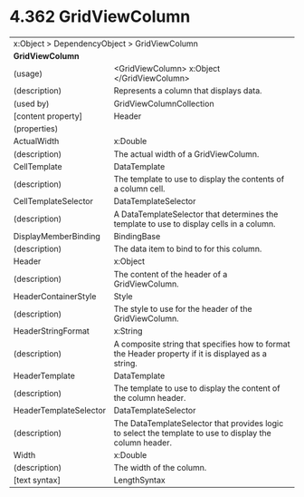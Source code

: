 <html dir="LTR" xmlns:mshelp="http://msdn.microsoft.com/mshelp" xmlns:ddue="http://ddue.schemas.microsoft.com/authoring/2003/5" xmlns:xlink="http://www.w3.org/1999/xlink" xmlns:tool="http://www.microsoft.com/tooltip">

<body>
 <input type="hidden" id="userDataCache" class="userDataStyle">
 <input type="hidden" id="hiddenScrollOffset">
 <img id="dropDownImage" style="display:none; height:0; width:0;" src="../local/drpdown.gif">
 <img id="dropDownHoverImage" style="display:none; height:0; width:0;" src="../local/drpdown_orange.gif">
 <img id="collapseImage" style="display:none; height:0; width:0;" src="../local/collapse.gif">
 <img id="expandImage" style="display:none; height:0; width:0;" src="../local/exp.gif">
 <img id="collapseAllImage" style="display:none; height:0; width:0;" src="../local/collall.gif">
 <img id="expandAllImage" style="display:none; height:0; width:0;" src="../local/expall.gif">
 <img id="copyImage" style="display:none; height:0; width:0;" src="../local/copycode.gif">
 <img id="copyHoverImage" style="display:none; height:0; width:0;" src="../local/copycodeHighlight.gif">
 <div id="header"><h1 class="heading">4.362 GridViewColumn</h1></div>

 <div id="mainSection">
 <div id="mainBody">
 <div id="allHistory" class="saveHistory" onsave="saveAll()" onload="loadAll()"></div>
 <p xmlns:wsd="http://wsdev.schemas.microsoft.com/authoring/2008/2" xmlns:msxsl="urn:schemas-microsoft-com:xslt" xmlns:script="urn:script" xmlns:build="urn:build">
 </p>
 <div id="sectionSection0" class="section" name="collapseableSection">
 <content xmlns="http://ddue.schemas.microsoft.com/authoring/2003/5" xmlns:wsd="http://wsdev.schemas.microsoft.com/authoring/2008/2" xmlns:msxsl="urn:schemas-microsoft-com:xslt" xmlns:script="urn:script" xmlns:build="urn:build">
 </content>
 </div>
 <div id="sectionSection1" class="section" name="collapseableSection">
 <content xmlns="http://ddue.schemas.microsoft.com/authoring/2003/5" xmlns:wsd="http://wsdev.schemas.microsoft.com/authoring/2008/2" xmlns:msxsl="urn:schemas-microsoft-com:xslt" xmlns:script="urn:script" xmlns:build="urn:build">
 <table class="ProtocolAuthoredTable" xmlns="">
 <tr><td colspan="2">
<mshelp:link keywords="86913f34-aa06-4c94-9f09-83936a822fd8" tabindex="0">x:Object</mshelp:link> &gt; <mshelp:link keywords="22a604a1-b593-4464-91e4-488285506428" tabindex="0">DependencyObject</mshelp:link> &gt; <mshelp:link keywords="c658c82d-5cf9-479a-a894-773a72804347" tabindex="0">GridViewColumn</mshelp:link> </td>
 </tr>
 <tr><td colspan="2">
 <b>
GridViewColumn </b>
 </td>
 </tr>
 <tr><td><div class="indent0">(usage)</div></td>
 <td>&lt;GridViewColumn&gt; <mshelp:link keywords="86913f34-aa06-4c94-9f09-83936a822fd8" tabindex="0">x:Object</mshelp:link> &lt;/GridViewColumn&gt; </td>
 </tr>
 <tr><td><div class="indent0">(description)</div></td>
 <td>Represents a column that displays data. </td>
 </tr>
 <tr><td><div class="indent0">(used by)</div></td>
 <td><mshelp:link keywords="75d237ec-4337-4705-99ba-d4cffb987330" tabindex="0">GridViewColumnCollection</mshelp:link> </td>
 </tr>
 <tr><td><div class="indent0">[content property]</div></td>
 <td><mshelp:link keywords="c658c82d-5cf9-479a-a894-773a72804347" tabindex="0">Header</mshelp:link> </td>
 </tr>
 <tr><td><div class="indent0">(properties)</div></td>
 <td> </td>
 </tr>
 <tr><td><div class="indent2">ActualWidth</div></td>
 <td><mshelp:link keywords="be69ab46-8f20-4d22-b671-5be19c0f3fc7" tabindex="0">x:Double</mshelp:link> </td>
 </tr>
 <tr><td><div class="indent4">(description)</div></td>
 <td>The actual width of a GridViewColumn. </td>
 </tr>
 <tr><td><div class="indent2">CellTemplate</div></td>
 <td><mshelp:link keywords="2ff20c66-01b1-4315-bbc2-f2c27c537e3b" tabindex="0">DataTemplate</mshelp:link> </td>
 </tr>
 <tr><td><div class="indent4">(description)</div></td>
 <td>The template to use to display the contents of a column cell. </td>
 </tr>
 <tr><td><div class="indent2">CellTemplateSelector</div></td>
 <td><mshelp:link keywords="0e26fec0-45aa-4551-a552-94bfa5fe3299" tabindex="0">DataTemplateSelector</mshelp:link> </td>
 </tr>
 <tr><td><div class="indent4">(description)</div></td>
 <td>A DataTemplateSelector that determines the template to use to display cells in a column. </td>
 </tr>
 <tr><td><div class="indent2">DisplayMemberBinding</div></td>
 <td><mshelp:link keywords="50a319aa-ed3a-4331-a03b-64dd09648349" tabindex="0">BindingBase</mshelp:link> </td>
 </tr>
 <tr><td><div class="indent4">(description)</div></td>
 <td>The data item to bind to for this column. </td>
 </tr>
 <tr><td><div class="indent2">Header</div></td>
 <td><mshelp:link keywords="86913f34-aa06-4c94-9f09-83936a822fd8" tabindex="0">x:Object</mshelp:link> </td>
 </tr>
 <tr><td><div class="indent4">(description)</div></td>
 <td>The content of the header of a GridViewColumn. </td>
 </tr>
 <tr><td><div class="indent2">HeaderContainerStyle</div></td>
 <td><mshelp:link keywords="474ac96a-e49a-4316-9ea8-7c05ffc4bf9e" tabindex="0">Style</mshelp:link> </td>
 </tr>
 <tr><td><div class="indent4">(description)</div></td>
 <td>The style to use for the header of the GridViewColumn. </td>
 </tr>
 <tr><td><div class="indent2">HeaderStringFormat</div></td>
 <td><mshelp:link keywords="9defda5a-685e-4b5a-9b63-e97e2b4184ee" tabindex="0">x:String</mshelp:link> </td>
 </tr>
 <tr><td><div class="indent4">(description)</div></td>
 <td>A composite string that specifies how to format the Header property if it is displayed as a string. </td>
 </tr>
 <tr><td><div class="indent2">HeaderTemplate</div></td>
 <td><mshelp:link keywords="2ff20c66-01b1-4315-bbc2-f2c27c537e3b" tabindex="0">DataTemplate</mshelp:link> </td>
 </tr>
 <tr><td><div class="indent4">(description)</div></td>
 <td>The template to use to display the content of the column header. </td>
 </tr>
 <tr><td><div class="indent2">HeaderTemplateSelector</div></td>
 <td><mshelp:link keywords="0e26fec0-45aa-4551-a552-94bfa5fe3299" tabindex="0">DataTemplateSelector</mshelp:link> </td>
 </tr>
 <tr><td><div class="indent4">(description)</div></td>
 <td>The DataTemplateSelector that provides logic to select the template to use to display the column header. </td>
 </tr>
 <tr><td><div class="indent2">Width</div></td>
 <td><mshelp:link keywords="be69ab46-8f20-4d22-b671-5be19c0f3fc7" tabindex="0">x:Double</mshelp:link> </td>
 </tr>
 <tr><td><div class="indent4">(description)</div></td>
 <td>The width of the column. </td>
 </tr>
 <tr><td><div class="indent4">[text syntax]</div></td>
 <td><mshelp:link keywords="a0bbdbee-60e8-49fc-b227-f55c308d4f48" tabindex="0">LengthSyntax</mshelp:link> </td>
 </tr>
</table>
 </content>
 </div>
 <!--[if gte IE 5]>
 <tool:tip element="languageFilterToolTip" avoidmouse="false"/>
 <![endif]-->
 </div>
 <a name="feedback"></a><span></span>
 </div>
</body></html>
